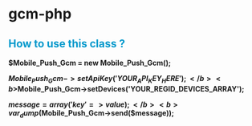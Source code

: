 gcm-php
=======
<h2 style="color: #0099cc;">How to use this class ? </h2>

  <b>$Mobile_Push_Gcm = new Mobile_Push_Gcm();</b>

  <b>$Mobile_Push_Gcm->setApiKey('YOUR_API_KEY_HERE');</b>
  <b>$Mobile_Push_Gcm->setDevices('YOUR_REGID_DEVICES_ARRAY');</b>
  
  <b>$message = array('key' => value);</b>
  <b>var_dump($Mobile_Push_Gcm->send($message));</b>
